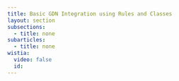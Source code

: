 ```yaml
---
title: Basic GDN Integration using Rules and Classes
layout: section
subsections:
  - title: none
subarticles:
  - title: none
wistia:
  video: false
  id:
---
```

